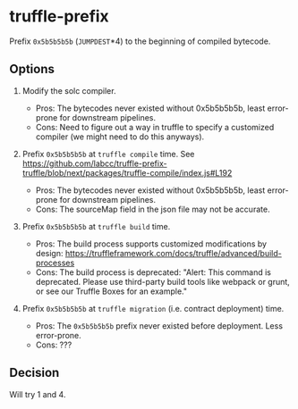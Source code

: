 # truffle-prefix

Prefix `0x5b5b5b5b` (`JUMPDEST`*4) to the beginning of compiled
bytecode.

## Options

1. Modify the solc compiler.

   * Pros: The bytecodes never existed without 0x5b5b5b5b, least
     error-prone for downstream pipelines.
   * Cons: Need to figure out a way in truffle to specify a customized compiler (we might need to do this anyways).

2. Prefix `0x5b5b5b5b` at `truffle compile` time. See https://github.com/labcc/truffle-prefix-truffle/blob/next/packages/truffle-compile/index.js#L192

   * Pros: The bytecodes never existed without 0x5b5b5b5b, least
     error-prone for downstream pipelines.
   * Cons: The sourceMap field in the json file may not be accurate.

3. Prefix `0x5b5b5b5b` at `truffle build` time.

   * Pros: The build process supports customized modifications by design: https://truffleframework.com/docs/truffle/advanced/build-processes
   * Cons: The build process is deprecated: "Alert: This command is
     deprecated. Please use third-party build tools like webpack or
     grunt, or see our Truffle Boxes for an example."

4. Prefix `0x5b5b5b5b` at `truffle migration` (i.e. contract deployment) time.

    * Pros: The `0x5b5b5b5b` prefix never existed before deployment. Less error-prone.
    * Cons: ???

## Decision

Will try 1 and 4.
